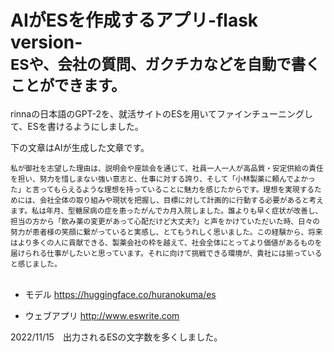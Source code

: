 # AIがESを作成するアプリ-flask version-<br><sub>ESや、会社の質問、ガクチカなどを自動で書くことができます。</sub>

rinnaの日本語のGPT-2を、就活サイトのESを用いてファインチューニングして、ESを書けるようにしました。

下の文章はAIが生成した文章です。

<sub>
私が御社を志望した理由は、説明会や座談会を通じて、社員一人一人が高品質・安定供給の責任を担い、努力を惜しまない強い意志と、仕事に対する誇り、そして「小林製薬に頼んでよかった」と言ってもらえるような理想を持っていることに魅力を感じたからです。理想を実現するためには、会社全体の取り組みや現状を把握し、目標に対して計画的に行動する必要があると考えます。私は年月、型糖尿病の症を患ったがんでカ月入院しました。誰よりも早く症状が改善し、担当の方から「飲み薬の変更があって心配だけど大丈夫?」と声をかけていただいた時、日々の努力が患者様の笑顔に繋がっていると実感し、とてもうれしく思いました。この経験から、将来はより多くの人に貢献できる、製薬会社の枠を越えて、社会全体にとってより価値があるものを届けられる仕事がしたいと思っています。それに向けて挑戦できる環境が、貴社には揃っていると感じました。
</sub><br><br>

- モデル
https://huggingface.co/huranokuma/es

- ウェブアプリ
http://www.eswrite.com

2022/11/15　出力されるESの文字数を多くしました。
